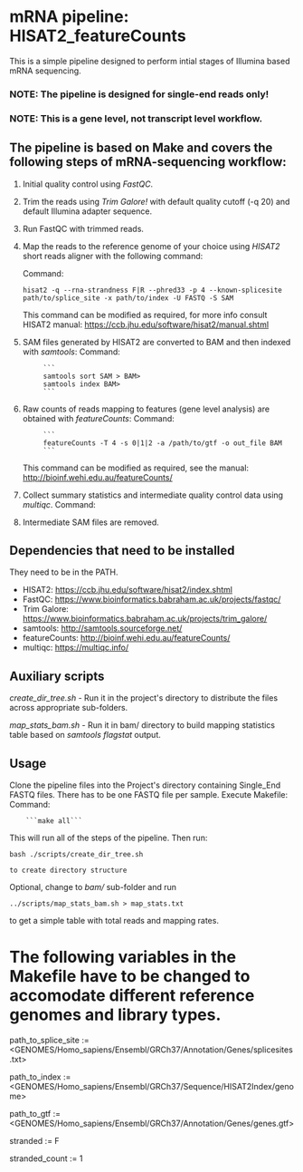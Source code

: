 # mRNA pipeline: HISAT2_featureCounts

This is a simple pipeline designed to perform intial stages of Illumina based mRNA sequencing.
### NOTE: **The pipeline is designed for single-end reads only!**
### NOTE: **This is a gene level, not transcript level workflow.**

## The pipeline is based on Make and covers the following steps of mRNA-sequencing workflow:
1. Initial quality control using *FastQC*.
2. Trim the reads using *Trim Galore!* with default quality cutoff (-q 20) and default Illumina adapter sequence.
3. Run FastQC with trimmed reads.
4. Map the reads to the reference genome of your choice using *HISAT2* short reads aligner with the following command:

   Command:
 
   ```hisat2 -q --rna-strandness F|R --phred33 -p 4 --known-splicesite path/to/splice_site -x path/to/index -U FASTQ -S SAM```
      
      This command can be modified as required, for more info consult HISAT2 manual: 
      https://ccb.jhu.edu/software/hisat2/manual.shtml 

5. SAM files generated by HISAT2 are converted to BAM and then indexed with *samtools*:
   Command: 
            
            ```
            samtools sort SAM > BAM>
            samtools index BAM>
            ```

6. Raw counts of reads mapping to features (gene level analysis) are obtained with *featureCounts*:
   Command: 

            ```
            featureCounts -T 4 -s 0|1|2 -a /path/to/gtf -o out_file BAM
            ```

   This command can be modified as required, see the manual:
   http://bioinf.wehi.edu.au/featureCounts/

7. Collect summary statistics and intermediate quality control data using *multiqc*.
   Command: <multiqc DIR>
      

8. Intermediate SAM files are removed.

## Dependencies that need to be installed
They need to be in the PATH.
* HISAT2: https://ccb.jhu.edu/software/hisat2/index.shtml
* FastQC: https://www.bioinformatics.babraham.ac.uk/projects/fastqc/
* Trim Galore: https://www.bioinformatics.babraham.ac.uk/projects/trim_galore/
* samtools: http://samtools.sourceforge.net/
* featureCounts: http://bioinf.wehi.edu.au/featureCounts/
* multiqc: https://multiqc.info/

## Auxiliary scripts

*create_dir_tree.sh* - Run it in the project's directory to distribute the files across appropriate sub-folders.

*map_stats_bam.sh* - Run it in bam/ directory to build mapping statistics table based on *samtools flagstat* output.


## Usage
Clone the pipeline files into the Project's directory containing Single_End FASTQ files.
There has to be one FASTQ file per sample.
Execute Makefile:
Command: 
       
        ```make all```

This will run all of the steps of the pipeline.
Then run:
   
   ```bash ./scripts/create_dir_tree.sh```
    
    to create directory structure

Optional, change to *bam/* sub-folder and run 
   
   ```../scripts/map_stats_bam.sh > map_stats.txt``` 
    
   to get a simple table with total reads and mapping rates. 

# The following variables in the Makefile have to be changed to accomodate different reference genomes and library types.
path_to_splice_site := <GENOMES/Homo_sapiens/Ensembl/GRCh37/Annotation/Genes/splicesites.txt>

path_to_index := <GENOMES/Homo_sapiens/Ensembl/GRCh37/Sequence/HISAT2Index/genome>

path_to_gtf := <GENOMES/Homo_sapiens/Ensembl/GRCh37/Annotation/Genes/genes.gtf>

stranded := F

stranded_count := 1


